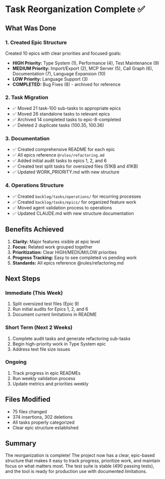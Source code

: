 # Task Reorganization Complete ✅

## What Was Done

### 1. Created Epic Structure

Created 10 epics with clear priorities and focused goals:

- **HIGH Priority:** Type System (1), Performance (4), Test Maintenance (9)
- **MEDIUM Priority:** Import/Export (2), MCP Server (5), Call Graph (6), Documentation (7), Language Expansion (10)
- **LOW Priority:** Language Support (3)
- **COMPLETED:** Bug Fixes (8) - archived for reference

### 2. Task Migration

- ✅ Moved 21 task-100 sub-tasks to appropriate epics
- ✅ Moved 26 standalone tasks to relevant epics
- ✅ Archived 14 completed tasks to epic-8-completed
- ✅ Deleted 2 duplicate tasks (100.35, 100.36)

### 3. Documentation

- ✅ Created comprehensive README for each epic
- ✅ All epics reference `@rules/refactoring.md`
- ✅ Added initial audit tasks to epics 1, 2, and 6
- ✅ Created test split tasks for oversized files (51KB and 41KB)
- ✅ Updated WORK_PRIORITY.md with new structure

### 4. Operations Structure

- ✅ Created `backlog/tasks/operations/` for recurring processes
- ✅ Created `backlog/tasks/epics/` for organized feature work
- ✅ Moved agent validation process to operations
- ✅ Updated CLAUDE.md with new structure documentation

## Benefits Achieved

1. **Clarity:** Major features visible at epic level
2. **Focus:** Related work grouped together
3. **Prioritization:** Clear HIGH/MEDIUM/LOW priorities
4. **Progress Tracking:** Easy to see completed vs pending work
5. **Standards:** All epics reference @rules/refactoring.md

## Next Steps

### Immediate (This Week)

1. Split oversized test files (Epic 9)
2. Run initial audits for Epics 1, 2, and 6
3. Document current limitations in README

### Short Term (Next 2 Weeks)

1. Complete audit tasks and generate refactoring sub-tasks
2. Begin high-priority work in Type System epic
3. Address test file size issues

### Ongoing

1. Track progress in epic READMEs
2. Run weekly validation process
3. Update metrics and priorities weekly

## Files Modified

- 75 files changed
- 374 insertions, 302 deletions
- All tasks properly categorized
- Clear epic structure established

## Summary

The reorganization is complete! The project now has a clear, epic-based structure that makes it easy to track progress, prioritize work, and maintain focus on what matters most. The test suite is stable (490 passing tests), and the tool is ready for production use with documented limitations.
